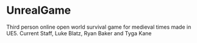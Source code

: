 # UnrealGame
Third person online open world survival game for medieval times made in UE5. Current Staff, Luke Blatz, Ryan Baker and Tyga Kane
